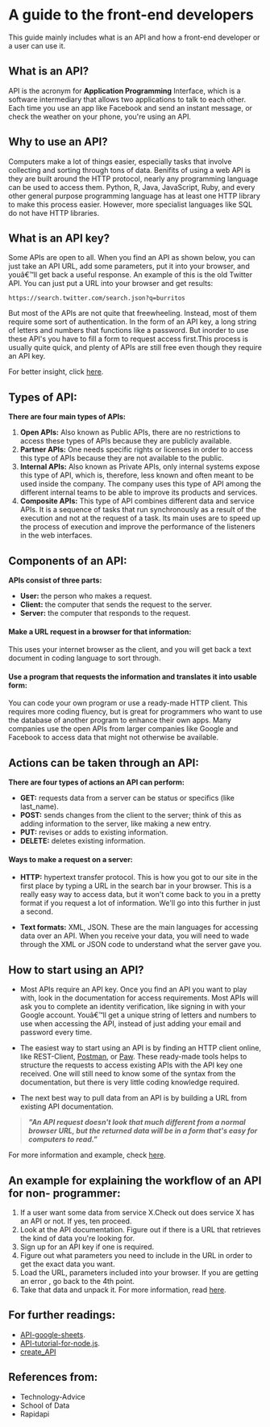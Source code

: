 # A guide to the front-end developers 
This guide mainly includes what is an API and how a front-end developer or a user can use it.

## What is an API?
API is the acronym for **Application Programming** Interface, which is a software intermediary that allows two applications to talk to each other. Each time you use an app like Facebook and send an instant message, or check the weather on your phone, you're using an API.

## Why to use an API?
Computers make a lot of things easier, especially tasks that involve collecting and sorting through tons of data.
Benifits of using a web API is they are built around the HTTP protocol, nearly any programming language can be used to access them. Python, R, Java, JavaScript, Ruby, and every other general purpose programming language has at least one HTTP library to make this process easier. However, more specialist languages like SQL do not have HTTP libraries.

## What is an API key?

Some APIs are open to all. When you find an API as shown below, you can just take an API URL, add some parameters, put it into your browser, and youâ€™ll get back a useful response. An example of this is the old Twitter API. You can just put a URL into your browser and get results:
```
https://search.twitter.com/search.json?q=burritos
```

But most of the APIs are not quite that freewheeling. Instead, most of them require some sort of authentication. In the form of an API key, a long string of letters and numbers that functions like a password. But inorder to use these API's you have to fill a form to request access first.This process is usually quite quick, and plenty of APIs are still free even though they require an API key.

For better insight, click [here](https://schoolofdata.org/2013/11/18/web-apis-for-non-programmers/?__cf_chl_jschl_tk__=7bd9c1655390183d7bb02cc201bc980b54f38e22-1602518516-0-AdHsrAe32jCNKyIqmgWm0c5xuBPkk1v3TZLclqXJvR-3fJJtYYv-7q9IYF4G_pUJ39JdWovIB2BlC9ABx9xto4zFMaXuy9lHcRFjjeVLp1zHOkPIs1titSorWsPwZrtqcPzQ2LfEJ_1bnz1BhX12OnGXC0_kvhdrQzPpP_CogmVgPWi6vrkOtoSBHppJ3w7LY5h3rmri8IVpCYNK-2tP6VXuOXu8Na-wBD4uehYi_fif97D5X7ET07-OY6sgzLe4JOf35iUL9gByITJkvQqOrROeYpFYGuVs5Fpj6bZPw-FqqFxZ6bWv54WSiY_SPhZ4mB_3wTjEJGItsglE4a1rSYg).

## Types of API:
**There are four main types of APIs:**

1. **Open APIs:** Also known as Public APIs, there are no restrictions to access these types of APIs because they are publicly available.
2. **Partner APIs:** One needs specific rights or licenses in order to access this type of APIs because they are not available to the public.
3. **Internal APIs:** Also known as Private APIs, only internal systems expose this type of API, which is, therefore, less known and often meant to be used inside the company. The company uses this type of API among the different internal teams to be able to improve its products and services.
4. **Composite APIs:** This type of API combines different data and service APIs. It is a sequence of tasks that run synchronously as a result of the execution and not at the request of a task. Its main uses are to speed up the process of execution and improve the performance of the listeners in the web interfaces.

## Components of an API:
**APIs consist of three parts:**

- **User:** the person who makes a request.
- **Client:** the computer that sends the request to the server.
- **Server:** the computer that responds to the request.

#### Make a URL request in a browser for that information:
 This uses your internet browser as the client, and you will get back a text document in coding language to sort through.

 #### Use a program that requests the information and translates it into usable form:
  You can code your own program or use a ready-made HTTP client. This requires more coding fluency, but is great for programmers who want to use the database of another program to enhance their own apps.
  Many companies use the open APIs from larger companies like Google and Facebook to access data that might not otherwise be available.
  ## Actions can be taken through an API:
   **There are four types of actions an API can perform:**

  - **GET:** requests data from a server can be status or specifics (like last_name).
  - **POST:** sends changes from the client to the server; think of this as adding information to the server, like making a new entry.
  - **PUT:** revises or adds to existing information.
  - **DELETE:** deletes existing information.

  #### Ways to make a request on a server:
  - **HTTP:** hypertext transfer protocol. This is how you got to our site in the first place by typing a URL in the search bar in your browser. This is a really easy way to access data, but it won't come back to you in a pretty format if you request a lot of information. We'll go into this further in just a second.

  - **Text formats:** XML, JSON. These are the main languages for accessing data over an API. When you receive your data, you will need to wade through the XML or JSON code to understand what the server gave you.

  ## How to start using an API?
  - Most APIs require an API key. Once you find an API you want to play with, look in the documentation for access requirements. Most APIs will ask you to complete an identity verification, like signing in with your Google account. Youâ€™ll get a unique string of letters and numbers to use when accessing the API, instead of just adding your email and password every time.

  - The easiest way to start using an API is by finding an HTTP client online, like REST-Client, [Postman](https://www.postman.com/downloads/), or [Paw](https://paw.cloud/). These ready-made tools helps to structure the requests to access existing APIs with the API key one received. One will still need to know some of the syntax from the documentation, but there is very little coding knowledge required.
  
  - The next best way to pull data from an API is by building a URL from existing API documentation.
   
 > ***"An API request doesn't look that much different from a normal browser URL, but the returned data will be in a form that's easy for computers to read."***

For more information and example, check [here](https://gigaom.com/2010/10/29/using-apis-not-quite-as-hard-as-it-looks/).

## An example for explaining the workflow of an API for non- programmer:

1. If a user want some data from service X.Check out does service X has an API or not. If yes, ten proceed.
2. Look at the API documentation. Figure out if there is a URL that retrieves the kind of data you're looking for.
3. Sign up for an API key if one is required.
4. Figure out what parameters you need to include in the URL in order to get the exact data you want.
5. Load the URL, parameters included into your browser. If you are getting an error , go back to the 4th point.
6. Take that data and unpack it. For more information, read [here](https://schoolofdata.org/2013/11/21/xml-and-json/).


## For further readings:
- [API-google-sheets](https://rapidapi.com/blog/api-google-sheets/).
- [API-tutorial-for-node.js](https://rapidapi.com/blog/nodejs-express-rest-api-example/).
- [create_API](https://rapidapi.com/api-providers)

## References from:

- Technology-Advice
- School of Data
- Rapidapi




